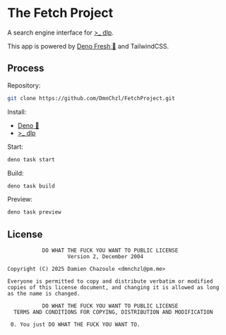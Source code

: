 # The Fetch Project

A search engine interface for [>\_ dlp](https://github.com/yt-dlp/yt-dlp).

This app is powered by [Deno Fresh 🍋](https://fresh.deno.dev) and TailwindCSS.

## Process

Repository:

```bash
git clone https://github.com/DmnChzl/FetchProject.git
```

Install:

- [Deno 🦕](https://docs.deno.com/runtime/getting_started/installation)
- [>\_ dlp](https://github.com/yt-dlp/yt-dlp)

Start:

```bash
deno task start
```

Build:

```bash
deno task build
```

Preview:

```bash
deno task preview
```

## License

```
           DO WHAT THE FUCK YOU WANT TO PUBLIC LICENSE
                   Version 2, December 2004

Copyright (C) 2025 Damien Chazoule <dmnchzl@pm.me>

Everyone is permitted to copy and distribute verbatim or modified
copies of this license document, and changing it is allowed as long
as the name is changed.

           DO WHAT THE FUCK YOU WANT TO PUBLIC LICENSE
  TERMS AND CONDITIONS FOR COPYING, DISTRIBUTION AND MODIFICATION

 0. You just DO WHAT THE FUCK YOU WANT TO.
```
